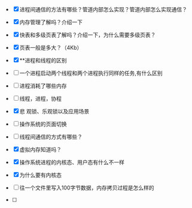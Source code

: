 - [x] 进程间通信的方法有哪些？管道内部怎么实现？管道内部怎么实现通信？


- [x] 内存管理了解吗？介绍一下


- [x] 快表和多级页表了解吗？介绍一下，为什么需要多级页表？


- [x] 页表一般是多大？（4Kb）


- [x] **进程和线程的区别

- [ ] 一个进程启动两个线程和两个进程执行同样的任务,有什么区别


- [ ] 进程消耗了哪些内存


- [ ] 线程，进程，协程


- [x] 悲 观锁、乐观锁以及应用场景


- [ ] 操作系统的页面切换


- [ ] 线程间通信的方式有哪些？
- [x] 虚拟内存知道吗？
- [x] 操作系统进程的内核态、用户态有什么不一样
- [x] 为什么要有内核态
- [ ] 往一个文件里写入100字节数据，内存拷贝过程是怎么样的
- [ ] 





